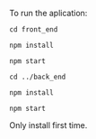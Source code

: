 To run the aplication:

`cd front_end`

`npm install`

`npm start`


`cd ../back_end`

`npm install`

`npm start`

Only install first time.